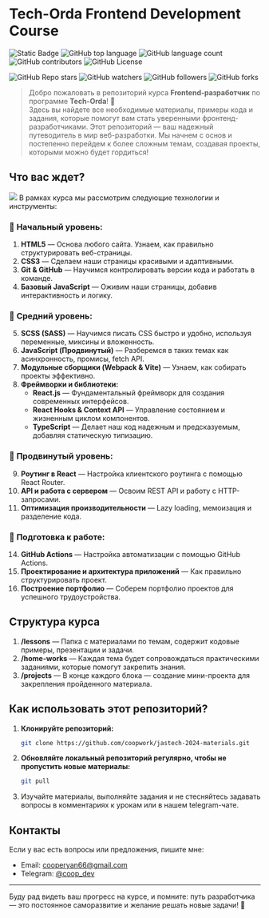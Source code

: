 # Tech-Orda Frontend Development Course

![Static Badge](https://img.shields.io/badge/jas_tech-2024--2025-8A2BE2) ![GitHub top language](https://img.shields.io/github/languages/top/coopwork/jastech-2024-materials) ![GitHub language count](https://img.shields.io/github/languages/count/coopwork/jastech-2024-materials) ![GitHub contributors](https://img.shields.io/github/contributors/coopwork/jastech-2024-materials) ![GitHub License](https://img.shields.io/github/license/coopwork/jastech-2024-materials)

![GitHub Repo stars](https://img.shields.io/github/stars/coopwork/jastech-2024-materials) ![GitHub watchers](https://img.shields.io/github/watchers/coopwork/jastech-2024-materials) ![GitHub followers](https://img.shields.io/github/followers/coopwork) ![GitHub forks](https://img.shields.io/github/forks/coopwork/jastech-2024-materials)

> Добро пожаловать в репозиторий курса **Frontend-разработчик** по программе **Tech-Orda**! 🚀  
Здесь вы найдете все необходимые материалы, примеры кода и задания, которые помогут вам стать уверенными фронтенд-разработчиками. Этот репозиторий — ваш надежный путеводитель в мир веб-разработки. Мы начнем с основ и постепенно перейдем к более сложным темам, создавая проекты, которыми можно будет гордиться!

## Что вас ждет?

<img src="https://skillicons.dev/icons?i=html,css,js,ts,react,tailwind,materialui,bootstrap,vite,webpack,babel,nodejs,sass,git,github,postman,githubactions,codepen,figma&perline=10" />
В рамках курса мы рассмотрим следующие технологии и инструменты:

### 🌱 **Начальный уровень:**
1. **HTML5** — Основа любого сайта. Узнаем, как правильно структурировать веб-страницы.
2. **CSS3** — Сделаем наши страницы красивыми и адаптивными.
3. **Git & GitHub** — Научимся контролировать версии кода и работать в команде.
4. **Базовый JavaScript** — Оживим наши страницы, добавив интерактивность и логику.
   
### 🚀 **Средний уровень:**
5. **SCSS (SASS)** — Научимся писать CSS быстро и удобно, используя переменные, миксины и вложенность.
6. **JavaScript (Продвинутый)** — Разберемся в таких темах как асинхронность, промисы, fetch API.
7. **Модульные сборщики (Webpack & Vite)** — Узнаем, как собирать проекты эффективно.
8. **Фреймворки и библиотеки:**
    - **React.js** — Фундаментальный фреймворк для создания современных интерфейсов.
    - **React Hooks & Context API** — Управление состоянием и жизненным циклом компонентов.
    - **TypeScript** — Делает наш код надежным и предсказуемым, добавляя статическую типизацию.
   
### 🌟 **Продвинутый уровень:**
9. **Роутинг в React** — Настройка клиентского роутинга с помощью React Router.
10. **API и работа с сервером** — Освоим REST API и работу с HTTP-запросами.
11. **Оптимизация производительности** — Lazy loading, мемоизация и разделение кода.
   
### 💼 **Подготовка к работе:**
14. **GitHub Actions** — Настройка автоматизации с помощью GitHub Actions.
15. **Проектирование и архитектура приложений** — Как правильно структурировать проект.
16. **Построение портфолио** — Соберем портфолио проектов для успешного трудоустройства.

## Структура курса

1. **/lessons** — Папка с материалами по темам, содержит кодовые примеры, презентации и задачи.
2. **/home-works** — Каждая тема будет сопровождаться практическими заданиями, которые помогут закрепить знания.
3. **/projects** — В конце каждого блока — создание мини-проекта для закрепления пройденного материала.

## Как использовать этот репозиторий?

1. **Клонируйте репозиторий:**

    ```bash
    git clone https://github.com/coopwork/jastech-2024-materials.git
    ```

2. **Обновляйте локальный репозиторий регулярно, чтобы не пропустить новые материалы:**

    ```bash
    git pull
    ```

3. Изучайте материалы, выполняйте задания и не стесняйтесь задавать вопросы в комментариях к урокам или в нашем telegram-чате.

## Контакты

Если у вас есть вопросы или предложения, пишите мне:

- Email: cooperyan66@gmail.com
- Telegram: [@coop_dev](https://t.me/coop_dev)

---

Буду рад видеть ваш прогресс на курсе, и помните: путь разработчика — это постоянное саморазвитие и желание решать новые задачи! 🌟
